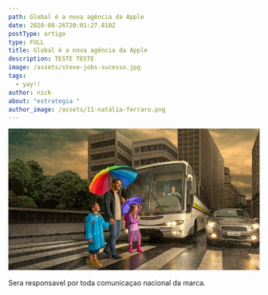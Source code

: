 ```yaml
---
path: Global é a nova agência da Apple
date: 2020-08-26T20:01:27.810Z
postType: artigo
type: FULL
title: Global é a nova agência da Apple
description: TESTE TESTE
image: /assets/steve-jobs-sucesso.jpg
tags:
  - yay!!
author: nick
about: "estrategia "
author_image: /assets/11-natália-ferraro.png
---
```

![](/assets/17102023_239814_gd.jpg)

Sera responsavel por toda comunicaçao nacional da marca.